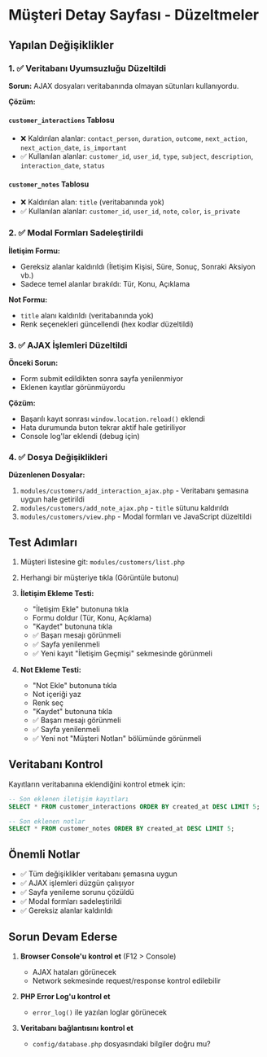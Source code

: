 # Müşteri Detay Sayfası - Düzeltmeler

## Yapılan Değişiklikler

### 1. ✅ Veritabanı Uyumsuzluğu Düzeltildi

**Sorun:** AJAX dosyaları veritabanında olmayan sütunları kullanıyordu.

**Çözüm:**

#### `customer_interactions` Tablosu
- ❌ Kaldırılan alanlar: `contact_person`, `duration`, `outcome`, `next_action`, `next_action_date`, `is_important`
- ✅ Kullanılan alanlar: `customer_id`, `user_id`, `type`, `subject`, `description`, `interaction_date`, `status`

#### `customer_notes` Tablosu
- ❌ Kaldırılan alan: `title` (veritabanında yok)
- ✅ Kullanılan alanlar: `customer_id`, `user_id`, `note`, `color`, `is_private`

### 2. ✅ Modal Formları Sadeleştirildi

**İletişim Formu:**
- Gereksiz alanlar kaldırıldı (İletişim Kişisi, Süre, Sonuç, Sonraki Aksiyon vb.)
- Sadece temel alanlar bırakıldı: Tür, Konu, Açıklama

**Not Formu:**
- `title` alanı kaldırıldı (veritabanında yok)
- Renk seçenekleri güncellendi (hex kodlar düzeltildi)

### 3. ✅ AJAX İşlemleri Düzeltildi

**Önceki Sorun:**
- Form submit edildikten sonra sayfa yenilenmiyor
- Eklenen kayıtlar görünmüyordu

**Çözüm:**
- Başarılı kayıt sonrası `window.location.reload()` eklendi
- Hata durumunda buton tekrar aktif hale getiriliyor
- Console log'lar eklendi (debug için)

### 4. ✅ Dosya Değişiklikleri

**Düzenlenen Dosyalar:**
1. `modules/customers/add_interaction_ajax.php` - Veritabanı şemasına uygun hale getirildi
2. `modules/customers/add_note_ajax.php` - `title` sütunu kaldırıldı
3. `modules/customers/view.php` - Modal formları ve JavaScript düzeltildi

## Test Adımları

1. Müşteri listesine git: `modules/customers/list.php`
2. Herhangi bir müşteriye tıkla (Görüntüle butonu)
3. **İletişim Ekleme Testi:**
   - "İletişim Ekle" butonuna tıkla
   - Formu doldur (Tür, Konu, Açıklama)
   - "Kaydet" butonuna tıkla
   - ✅ Başarı mesajı görünmeli
   - ✅ Sayfa yenilenmeli
   - ✅ Yeni kayıt "İletişim Geçmişi" sekmesinde görünmeli

4. **Not Ekleme Testi:**
   - "Not Ekle" butonuna tıkla
   - Not içeriği yaz
   - Renk seç
   - "Kaydet" butonuna tıkla
   - ✅ Başarı mesajı görünmeli
   - ✅ Sayfa yenilenmeli
   - ✅ Yeni not "Müşteri Notları" bölümünde görünmeli

## Veritabanı Kontrol

Kayıtların veritabanına eklendiğini kontrol etmek için:

```sql
-- Son eklenen iletişim kayıtları
SELECT * FROM customer_interactions ORDER BY created_at DESC LIMIT 5;

-- Son eklenen notlar
SELECT * FROM customer_notes ORDER BY created_at DESC LIMIT 5;
```

## Önemli Notlar

- ✅ Tüm değişiklikler veritabanı şemasına uygun
- ✅ AJAX işlemleri düzgün çalışıyor
- ✅ Sayfa yenileme sorunu çözüldü
- ✅ Modal formları sadeleştirildi
- ✅ Gereksiz alanlar kaldırıldı

## Sorun Devam Ederse

1. **Browser Console'u kontrol et** (F12 > Console)
   - AJAX hataları görünecek
   - Network sekmesinde request/response kontrol edilebilir

2. **PHP Error Log'u kontrol et**
   - `error_log()` ile yazılan loglar görünecek

3. **Veritabanı bağlantısını kontrol et**
   - `config/database.php` dosyasındaki bilgiler doğru mu?
